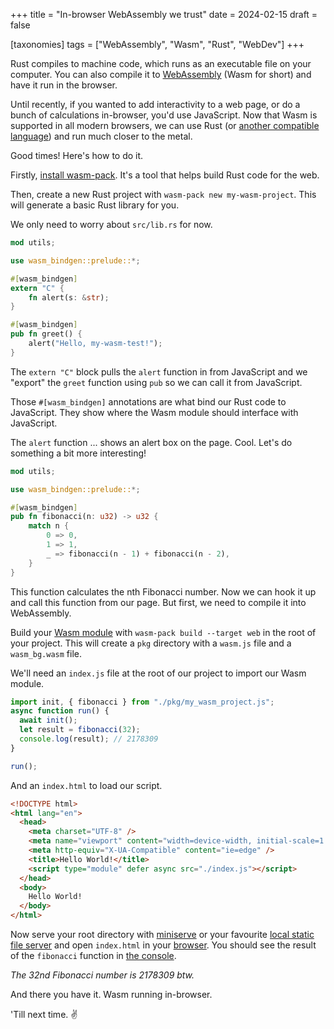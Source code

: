 +++
title = "In-browser WebAssembly we trust"
date = 2024-02-15
draft = false

[taxonomies]
tags = ["WebAssembly", "Wasm", "Rust", "WebDev"]
+++

Rust compiles to machine code, which runs as an executable file on your computer. You can also compile it to [WebAssembly](https://webassembly.org/) (Wasm for short) and have it run in the browser.

Until recently, if you wanted to add interactivity to a web page, or do a bunch of calculations in-browser, you'd use JavaScript. Now that Wasm is supported in all modern browsers, we can use Rust (or [another compatible language](https://github.com/appcypher/awesome-wasm-langs)) and run much closer to the metal.

Good times! Here's how to do it.

Firstly, [install wasm-pack](https://rustwasm.github.io/wasm-pack/installer/). It's a tool that helps build Rust code for the web.

Then, create a new Rust project with `wasm-pack new my-wasm-project`. This will generate a basic Rust library for you.

We only need to worry about `src/lib.rs` for now.

```rust
mod utils;

use wasm_bindgen::prelude::*;

#[wasm_bindgen]
extern "C" {
    fn alert(s: &str);
}

#[wasm_bindgen]
pub fn greet() {
    alert("Hello, my-wasm-test!");
}
```

The `extern "C"` block pulls the `alert` function in from JavaScript and we "export" the `greet` function using `pub` so we can call it from JavaScript.

Those `#[wasm_bindgen]` annotations are what bind our Rust code to JavaScript. They show where the Wasm module should interface with JavaScript.

The `alert` function ... shows an alert box on the page. Cool. Let's do something a bit more interesting!

```rust
mod utils;

use wasm_bindgen::prelude::*;

#[wasm_bindgen]
pub fn fibonacci(n: u32) -> u32 {
    match n {
        0 => 0,
        1 => 1,
        _ => fibonacci(n - 1) + fibonacci(n - 2),
    }
}
```

This function calculates the nth Fibonacci number. Now we can hook it up and call this function from our page. But first, we need to compile it into WebAssembly.

Build your [Wasm module](https://rustwasm.github.io/docs/wasm-bindgen/examples/without-a-bundler.html) with `wasm-pack build --target web` in the root of your project. This will create a `pkg` directory with a `wasm.js` file and a `wasm_bg.wasm` file.

We'll need an `index.js` file at the root of our project to import our Wasm module.

```javascript
import init, { fibonacci } from "./pkg/my_wasm_project.js";
async function run() {
  await init();
  let result = fibonacci(32);
  console.log(result); // 2178309
}

run();
```

And an `index.html` to load our script.

```html
<!DOCTYPE html>
<html lang="en">
  <head>
    <meta charset="UTF-8" />
    <meta name="viewport" content="width=device-width, initial-scale=1.0" />
    <meta http-equiv="X-UA-Compatible" content="ie=edge" />
    <title>Hello World!</title>
    <script type="module" defer async src="./index.js"></script>
  </head>
  <body>
    Hello World!
  </body>
</html>
```

Now serve your root directory with [miniserve](https://github.com/svenstaro/miniserve) or your favourite [local static file server](https://github.com/vercel/serve) and open `index.html` in your [browser](https://www.mozilla.org/firefox). You should see the result of the `fibonacci` function in [the console](https://firefox-source-docs.mozilla.org/devtools-user/browser_console/index.html).

_The 32nd Fibonacci number is 2178309 btw._

And there you have it. Wasm running in-browser.

'Till next time. ✌️
